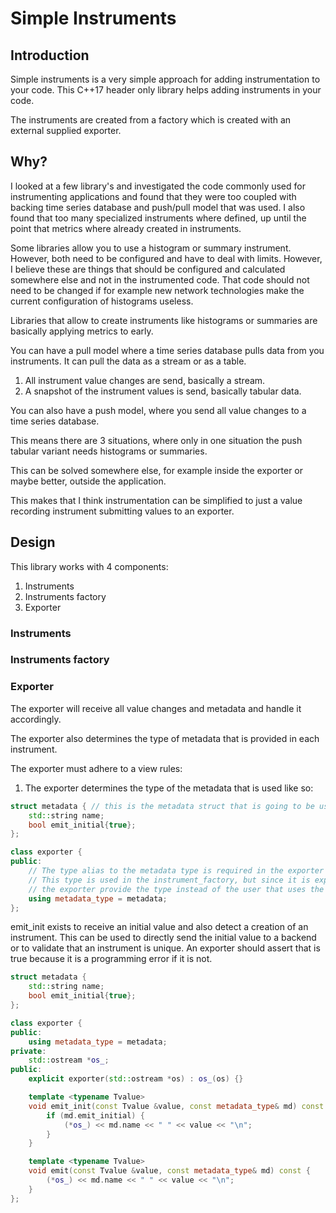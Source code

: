 # Simple Instruments

## Introduction

Simple instruments is a very simple approach for adding instrumentation to your code. This C++17 header only library
helps adding instruments in your code. 

The instruments are created from a factory which is created with an external supplied exporter.

## Why?

I looked at a few library's and investigated the code commonly used for instrumenting applications and found that they
were too coupled with backing time series database and push/pull model that was used. I also found that too many 
specialized instruments where defined, up until the point that metrics where already created in instruments.

Some libraries allow you to use a histogram or summary instrument. However, both need to be configured and have to deal 
with limits. However, I believe these are things that should be configured and calculated somewhere else and not in the 
instrumented code. That code should not need to be changed if for example new network technologies make the current 
configuration of histograms useless. 

Libraries that allow to create instruments like histograms or summaries are basically applying metrics to early.  

You can have a pull model where a time series database pulls data from you instruments. It can pull the data as a stream
or as a table.  

1. All instrument value changes are send, basically a stream. 
2. A snapshot of the instrument values is send, basically tabular data.

You can also have a push model, where you send all value changes to a time series database. 
    
This means there are 3 situations, where only in one situation the push tabular variant needs histograms or summaries.

This can be solved somewhere else, for example inside the exporter or maybe better, outside the application.   

This makes that I think instrumentation can be simplified to just a value recording instrument submitting values to 
an exporter. 

## Design

This library works with 4 components: 

1. Instruments
2. Instruments factory
3. Exporter

### Instruments

### Instruments factory

### Exporter

The exporter will receive all value changes and metadata and handle it accordingly.

The exporter also determines the type of metadata that is provided in each instrument.

The exporter must adhere to a view rules: 

1. The exporter determines the type of the metadata that is used like so: 

```cpp
struct metadata { // this is the metadata struct that is going to be used
    std::string name;
    bool emit_initial{true};
};

class exporter {
public:
    // The type alias to the metadata type is required in the exporter
    // This type is used in the instrument_factory, but since it is exporter determined it makes sense to let 
    // the exporter provide the type instead of the user that uses the instrument_factory.
    using metadata_type = metadata;   
};
```

emit_init exists to receive an initial value and also detect a creation of an instrument. This can be used to directly
send the initial value to a backend or to validate that an instrument is unique. An exporter should assert that is true
because it is a programming error if it is not. 

```cpp
struct metadata {
    std::string name;
    bool emit_initial{true};
};

class exporter {
public:
    using metadata_type = metadata;
private:
    std::ostream *os_;
public:
    explicit exporter(std::ostream *os) : os_(os) {}

    template <typename Tvalue>
    void emit_init(const Tvalue &value, const metadata_type& md) const {
        if (md.emit_initial) {
            (*os_) << md.name << " " << value << "\n";
        }
    }

    template <typename Tvalue>
    void emit(const Tvalue &value, const metadata_type& md) const {
        (*os_) << md.name << " " << value << "\n";
    }
};
```

  